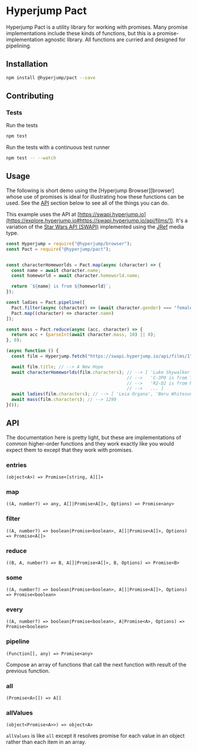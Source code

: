 # Hyperjump Pact

Hyperjump Pact is a utility library for working with promises. Many promise
implementations include these kinds of functions, but this is a
promise-implementation agnostic library. All functions are curried and designed
for pipelining.

## Installation

```bash
npm install @hyperjump/pact --save
```

## Contributing

### Tests

Run the tests

```bash
npm test
```

Run the tests with a continuous test runner

```bash
npm test -- --watch
```

## Usage

The following is short demo using the [Hyperjump Browser][browser] whose use of
promises is ideal for illustrating how these functions can be used. See the
[API](#api) section below to see all of the things you can do.

This example uses the API at [https://swapi.hyperjump.io](https://explore.hyperjump.io#https://swapi.hyperjump.io/api/films/1).
It's a variation of the [Star Wars API (SWAPI)](https://swapi.dev)
implemented using the [JRef][jref] media type.

```javascript
const Hyperjump = require("@hyperjump/browser");
const Pact = require("@hyperjump/pact");


const characterHomeworlds = Pact.map(async (character) => {
  const name = await character.name;
  const homeworld = await character.homeworld.name;

  return `${name} is from ${homeworld}`;
});

const ladies = Pact.pipeline([
  Pact.filter(async (character) => (await character.gender) === "female"),
  Pact.map((character) => character.name)
]);

const mass = Pact.reduce(async (acc, character) => {
  return acc + (parseInt(await character.mass, 10) || 0);
}, 0);

(async function () {
  const film = Hyperjump.fetch("https://swapi.hyperjump.io/api/films/1");

  await film.title; // --> A New Hope
  await characterHomeworlds(film.characters); // --> [ 'Luke Skywalker is from Tatooine',
                                              // -->   'C-3PO is from Tatooine',
                                              // -->   'R2-D2 is from Naboo',
                                              // -->   ... ]
  await ladies(film.characters); // --> [ 'Leia Organa', 'Beru Whitesun lars' ]
  await mass(film.characters); // --> 1290
}());
```

## API

The documentation here is pretty light, but these are implementations of common
higher-order functions and they work exactly like you would expect them to
except that they work with promises.

### entries
`(object<A>) => Promise<[string, A][]>`

### map
`((A, number?) => any, A[]|Promise<A[]>, Options) => Promise<any>`

### filter
`((A, number?) => boolean|Promise<boolean>, A[]|Promise<A[]>, Options) => Promise<A[]>`

### reduce
`((B, A, number?) => B, A[]|Promise<A[]>, B, Options) => Promise<B>`

### some
`((A, number?) => boolean|Promise<boolean>, A[]|Promise<A[]>, Options) => Promise<boolean>`

### every
`((A, number?) => boolean|Promise<boolean>, A|Promise<A>, Options) => Promise<boolean>`

### pipeline
`(Function[], any) => Promise<any>`

Compose an array of functions that call the next function with result of the
previous function.

### all
`(Promise<A>[]) => A[]`

### allValues
`(object<Promise<A>>) => object<A>`

`allValues` is like `all` except it resolves promise for each value in an object
rather than each item in an array.

[hyperjump]: https://github.com/hyperjump-io/browser
[jref]: https://github.com/hyperjump-io/browser/blob/master/lib/json-reference/README.md
[rollup]: https://rollupjs.org

